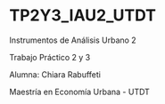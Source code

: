 # TP2Y3_IAU2_UTDT

Instrumentos de Análisis Urbano 2

Trabajo Práctico 2 y 3

Alumna: Chiara Rabuffeti

Maestría en Economía Urbana - UTDT
